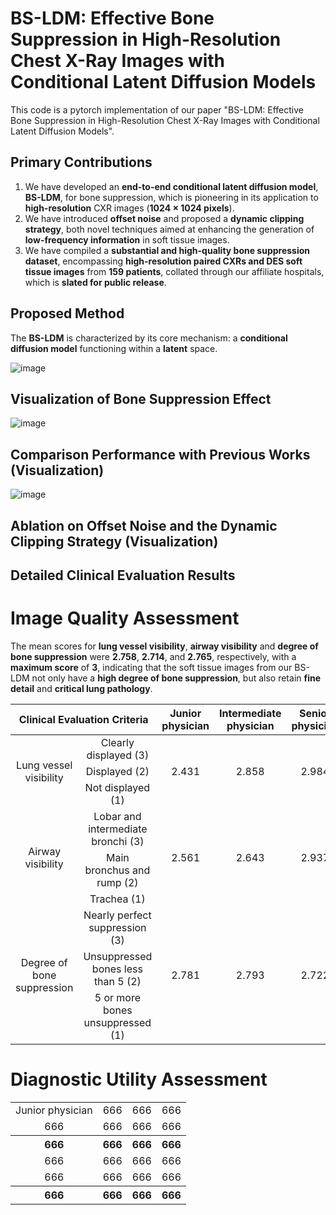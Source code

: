 # BS-LDM: Effective Bone Suppression in High-Resolution Chest X-Ray Images with Conditional Latent Diffusion Models

This code is a pytorch implementation of our paper "BS-LDM: Effective Bone Suppression in High-Resolution Chest X-Ray Images with Conditional Latent Diffusion Models".

## Primary Contributions
1) We have developed an **end-to-end conditional latent diffusion model**, **BS-LDM**, for bone suppression, which is pioneering in its application to **high-resolution** CXR images (**1024 × 1024 pixels**).
2) We have introduced **offset noise** and proposed a **dynamic clipping strategy**, both novel techniques aimed at enhancing the generation of **low-frequency information** in soft tissue images.
3) We have compiled a **substantial and high-quality bone suppression dataset**, encompassing **high-resolution paired CXRs and DES soft tissue images** from **159 patients**, collated through our affiliate hospitals, which is **slated for public release**.

## Proposed Method
The **BS-LDM** is characterized by its core mechanism: a **conditional diffusion model** functioning within a **latent** space.

![image](https://github.com/diaoquesang/BS-LDM/blob/main/framework.png)

## Visualization of Bone Suppression Effect
![image](https://github.com/diaoquesang/BS-LDM/blob/main/cxr2bs.png)

## Comparison Performance with Previous Works (Visualization)
![image](https://github.com/diaoquesang/BS-LDM/blob/main/comparison.png)

## Ablation on Offset Noise and the Dynamic Clipping Strategy (Visualization)

## Detailed Clinical Evaluation Results

# Image Quality Assessment
The mean scores for **lung vessel visibility**, **airway visibility** and **degree of bone suppression** were **2.758**, **2.714**, and **2.765**, respectively, with a **maximum score** of **3**, indicating that the soft tissue images from our BS-LDM not only have a **high degree of bone suppression**, but also retain **fine detail** and **critical lung pathology**.

<table align="center">
<thead align="center" vlign="center">
  <tr>
    <th colspan="2">Clinical Evaluation Criteria</th>
    <th>Junior physician</th>
    <th>Intermediate physician</th>
    <th>Senior physician</th>
  </tr>
</thead>
<tbody align="center" vlign="center">
  <tr>
    <td rowspan="3">Lung vessel visibility</td>
    <td>Clearly displayed (3)</td>
    <td rowspan="3">2.431</td>
    <td rowspan="3">2.858</td>
    <td rowspan="3">2.984</td>
  </tr>
  <tr>
    <td>Displayed (2)</td>
  </tr>
  <tr>
    <td>Not displayed (1)</td>
  </tr>
  <tr>
    <td rowspan="3">Airway visibility</td>
    <td>Lobar and intermediate bronchi (3)</td>
    <td rowspan="3">2.561</td>
    <td rowspan="3">2.643</td>
    <td rowspan="3">2.937</td>
  </tr>
  <tr>
    <td>Main bronchus and rump (2)</td>
  </tr>
  <tr>
    <td>Trachea (1)</td>
  </tr>
  <tr>
    <td rowspan="3">Degree of bone suppression</td>
    <td>Nearly perfect suppression (3)</td>
    <td rowspan="3">2.781</td>
    <td rowspan="3">2.793</td>
    <td rowspan="3">2.722</td>
  </tr>
  <tr>
    <td>Unsuppressed bones less than 5 (2)</td>
  </tr>
  <tr>
    <td>5 or more bones unsuppressed (1)</td>
  </tr>
</tbody>
</table>

# Diagnostic Utility Assessment
<table align="center">
<tbody align="center" vlign="center">
  <tr>
    <td>Junior physician</td>
    <td>666</td>
    <td>666</td>
    <td>666</td>
  </tr>
  <tr>
    <td>666</td>
    <td>666</td>
    <td>666</td>
    <td>666</td>
  </tr>
    <tr>
    <th>666</th>
    <th>666</th>
    <th>666</th>
    <th>666</th>
  </tr>
  <tr>
    <td>666</td>
    <td>666</td>
    <td>666</td>
    <td>666</td>
  </tr>
  <tr>
    <td>666</td>
    <td>666</td>
    <td>666</td>
    <td>666</td>
  </tr>
    <tr>
    <th>666</th>
    <th>666</th>
    <th>666</th>
    <th>666</th>
  </tr>
</tbody>
</table>
